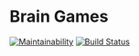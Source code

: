 # Brain Games

[![Maintainability](https://api.codeclimate.com/v1/badges/06e920104f085563eb0d/maintainability)](https://codeclimate.com/github/vdiachenko/project-lvl1-s328/maintainability)
[![Build Status](https://travis-ci.org/vdiachenko/project-lvl1-s328.svg?branch=master)](https://travis-ci.org/vdiachenko/project-lvl1-s328)
